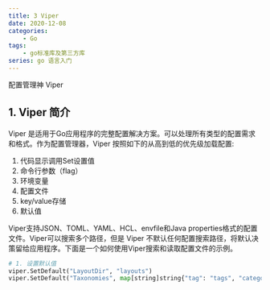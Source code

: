 ```yaml
---
title: 3 Viper
date: 2020-12-08
categories:
    - Go
tags:
	- go标准库及第三方库
series: go 语言入门
---
```


配置管理神 Viper

<!-- more -->

## 1. Viper 简介
Viper 是适用于Go应用程序的完整配置解决方案。可以处理所有类型的配置需求和格式。作为配置管理器，Viper 按照如下的从高到低的优先级加载配置:
1. 代码显示调用Set设置值
2. 命令行参数（flag）
3. 环境变量
4. 配置文件
5. key/value存储
6. 默认值

Viper支持JSON、TOML、YAML、HCL、envfile和Java properties格式的配置文件。Viper可以搜索多个路径，但是 Viper 不默认任何配置搜索路径，将默认决策留给应用程序。下面是一个如何使用Viper搜索和读取配置文件的示例。

```python
# 1. 设置默认值
viper.SetDefault("LayoutDir", "layouts")
viper.SetDefault("Taxonomies", map[string]string{"tag": "tags", "category": "categories"})


```
